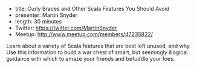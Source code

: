* title: Curly Braces and Other Scala Features You Should Avoid
* presenter: Martin Snyder
* length: 30 minutes
* Twitter: https://twitter.com/MartinSnyder
* Meetup: http://www.meetup.com/members/47235822/

Learn about a variety of Scala features that are best left unused, and why.  Use this information to build a war chest of smart, but seemingly illogical guidance with which to amaze your friends and befuddle your foes.
